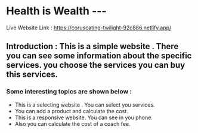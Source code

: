 # Health is Wealth ---

Live Website Link : https://coruscating-twilight-92c886.netlify.app/

## Introduction : This is a simple website . There you can see some information about the specific services. you choose the services you can buy this services.


### Some interesting topics are shown below : 

* This is a selecting website . You can select you services.
* You can add a product and calculate the cost.
* This is a responsive website. You can see in you phone.
* Also you can calculate the cost of a coach fee.





